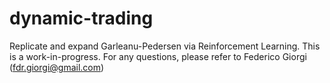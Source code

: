 # dynamic-trading
Replicate and expand Garleanu-Pedersen via Reinforcement Learning.
This is a work-in-progress. For any questions, please refer to Federico Giorgi (fdr.giorgi@gmail.com)
